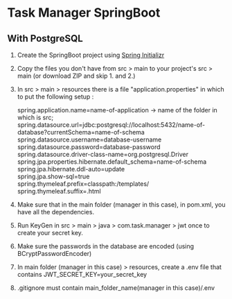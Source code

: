 # Task Manager SpringBoot
## With PostgreSQL
 
1. Create the SpringBoot project using [Spring Initializr](https://start.spring.io/)    

2. Copy the files you don't have from src > main to your project's src > main (or download ZIP and skip 1. and 2.)

5. In src > main > resources there is a file "application.properties" in which to put the following setup :

      spring.application.name=name-of-application -> name of the folder in which is src;  
      spring.datasource.url=jdbc:postgresql://localhost:5432/name-of-database?currentSchema=name-of-schema  
      spring.datasource.username=database-username  
      spring.datasource.password=database-password  
      spring.datasource.driver-class-name=org.postgresql.Driver  
      spring.jpa.properties.hibernate.default_schema=name-of-schema  
      spring.jpa.hibernate.ddl-auto=update  
      spring.jpa.show-sql=true  
      spring.thymeleaf.prefix=classpath:/templates/  
      spring.thymeleaf.suffix=.html  

6. Make sure that in the main folder (manager in this case), in pom.xml, you have all the dependencies.

7. Run KeyGen in src > main > java > com.task.manager > jwt once to create your secret key.

8. Make sure the passwords in the database are encoded (using BCryptPasswordEncoder)

9. In main folder (manager in this case) > resources, create a .env file that contains JWT_SECRET_KEY=your_secret_key

10. .gitignore must contain main_folder_name(manager in this case)/.env
